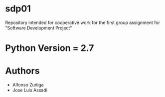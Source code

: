 # sdp01
Repository intended for cooperative work for the first group assignment for "Software Development Project"
# Python Version = 2.7
# Authors
- Alfonso Zuñiga
- Jose Luis Assadi

